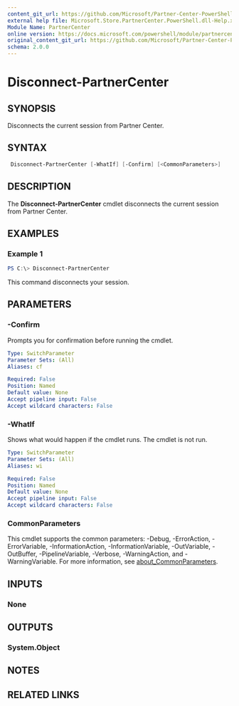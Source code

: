 ```yaml
---
content_git_url: https://github.com/Microsoft/Partner-Center-PowerShell/blob/master/docs/help/Disconnect-PartnerCenter.md
external help file: Microsoft.Store.PartnerCenter.PowerShell.dll-Help.xml
Module Name: PartnerCenter
online version: https://docs.microsoft.com/powershell/module/partnercenter/Disconnect-PartnerCenter
original_content_git_url: https://github.com/Microsoft/Partner-Center-PowerShell/blob/master/docs/help/Disconnect-PartnerCenter.md
schema: 2.0.0
---
```


# Disconnect-PartnerCenter

## SYNOPSIS
Disconnects the current session from Partner Center.

## SYNTAX

```powershell
 Disconnect-PartnerCenter [-WhatIf] [-Confirm] [<CommonParameters>]
```

## DESCRIPTION
The **Disconnect-PartnerCenter** cmdlet disconnects the current session from Partner Center.

## EXAMPLES

### Example 1
```powershell
PS C:\> Disconnect-PartnerCenter
```

This command disconnects your session.

## PARAMETERS

### -Confirm
Prompts you for confirmation before running the cmdlet.

```yaml
Type: SwitchParameter
Parameter Sets: (All)
Aliases: cf

Required: False
Position: Named
Default value: None
Accept pipeline input: False
Accept wildcard characters: False
```

### -WhatIf
Shows what would happen if the cmdlet runs.
The cmdlet is not run.

```yaml
Type: SwitchParameter
Parameter Sets: (All)
Aliases: wi

Required: False
Position: Named
Default value: None
Accept pipeline input: False
Accept wildcard characters: False
```

### CommonParameters
This cmdlet supports the common parameters: -Debug, -ErrorAction, -ErrorVariable, -InformationAction, -InformationVariable, -OutVariable, -OutBuffer, -PipelineVariable, -Verbose, -WarningAction, and -WarningVariable. For more information, see [about_CommonParameters](http://go.microsoft.com/fwlink/?LinkID=113216).

## INPUTS

### None

## OUTPUTS

### System.Object
## NOTES

## RELATED LINKS
